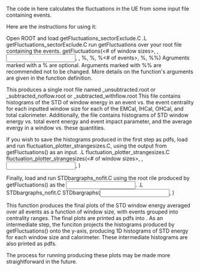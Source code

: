 The code in here calculates the fluctuations in the UE from some input file containing events.

Here are the instructions for using it:

Open ROOT and load getFluctuations_sectorExclude.C
    .L getFluctuations_sectorExclude.C
run getFluctuations over your root file containing the events.
    getFluctuations(<# of window sizes>, <array of window sizes>, <input file>, <output file>, %<subtraction level>, %<allow partial exclusions>, %<# of events>, %<Et>, %%<towers to exclude>)
Agruments marked with a % are optional. Arguments marked with %% are recommended not to be changed. More details on the function's arguments are given in the function definition.

This produces a single root file named <ouput filet>_unsubtracted.root or <output file>_subtracted_noflow.root or <output file>_subtracted_withflow.root
This file contains histograms of the STD of window energy in an event vs. the event centrality for each inputted window size for each of the EMCal, IHCal, OHCal, and total calorimeter.
Additionally, the file contains histograms of STD window energy vs. total event energy and event impact parameter, and the average evergy in a window vs. these quantities.

If you wish to save the histograms produced in the first step as pdfs, load and run fluctuation_plotter_strangesizes.C, using the output from getFluctuations() as an input.
    .L fluctuation_plotter_strangesizes.C
    fluctuation_plotter_strangesizes(<# of window sizes>, <array of window sizes>, <input file>, <output directory>)
    
Finally, load and run STDbargraphs_nofit.C using the root rile produced by getFluctuations() as the <input file>.
    .L STDbargraphs_nofit.C
    STDbargraphs(<input file>, <output directory>)

This function produces the final plots of the STD window energy averaged over all events as a function of window size, with events grouped into centrality ranges.
The final plots are printed as pdfs into <output directory>.
As an intermediate step, the funciton projects the histograms produced by getFluctuations() onto the y-axis, producing 1D histograms of STD energy for each window size and calorimeter.
These intermediate histograms are also printed as pdfs.
    

The process for running producing these plots may be made more straightforward in the future.

